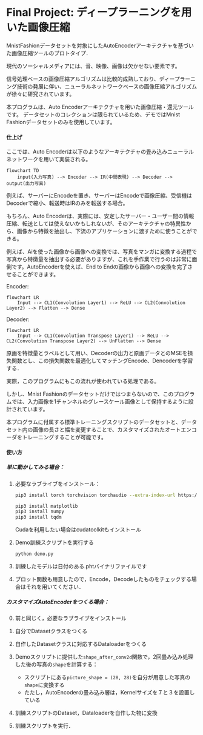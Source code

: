 # Final Project: ディープラーニングを用いた画像圧縮

MnistFashionデータセットを対象にしたAutoEncoderアーキテクチャを基づいた画像圧縮ツールのプロトタイプ．

現代のソーシャルメディアには、音、映像、画像は欠かせない要素です。

信号処理ベースの画像圧縮アルゴリズムは比較的成熟しており、ディープラーニング技術の発展に伴い、ニューラルネットワークベースの画像圧縮アルゴリズムが徐々に研究されています。

本プログラムは、Auto Encoderアーキテクチャを用いた画像圧縮・還元ツールです。 データセットのコレクションは限られているため、デモではMnist Fashionデータセットのみを使用しています。

#### 仕上げ

ここでは、Auto Encoderは以下のようなアーキテクチャの畳み込みニューラルネットワークを用いて実装される。

```mermaid
flowchart TD
	input(入力写真) --> Encoder --> IR(中間表現) --> Decoder --> output(出力写真)
```

例えば、サーバーにEncodeを置き、サーバーはEncodeで画像圧縮、受信機はDecoderで縮小、転送時はIRのみを転送する場合。

もちろん、Auto Encoderは、実際には、安定したサーバー・ユーザー間の情報圧縮、転送としては使えないかもしれないが、そのアーキテクチャの特異性から、画像から特徴を抽出し、下流のアプリケーションに渡すために使うことができる。

例えば、Aiを使った画像から画像への変換では、写真をマンガに変換する過程で写真から特徴量を抽出する必要がありますが、これを手作業で行うのは非常に面倒です。AutoEncoderを使えば、End
to Endの画像から画像への変換を完了させることができます。

Encoder:

```mermaid
flowchart LR
	Input --> CL1(Convolution Layer1) --> ReLU --> CL2(Convolution Layer2) --> Flatten --> Dense
```

Decoder:

```mermaid
flowchart LR
	Input --> CL1(Convolution Transpose Layer1) --> ReLU --> CL2(Convolution Transpose Layer2) --> UnFlatten --> Dense
```

原画を特徴量とラベルとして用い、Decoderの出力と原画データとのMSEを損失関数とし、この損失関数を最適化してマッチングEncode、Dencoderを学習する．

実際，このプログラムにもこの流れが使われている処理である。

しかし、Mnist Fashionのデータセットだけではつまらないので、このプログラムでは、入力画像を1チャンネルのグレースケール画像として保持するように設計されています。

本プログラムに付属する標準トレーニングスクリプトのデータセットと、データセット内の画像の長さと幅を変更することで、カスタマイズされたオートエンコーダをトレーニングすることが可能です。

#### 使い方

##### 単に動かしてみる場合：

1. 必要なラブライブをインストール：

    ```bash
    pip3 install torch torchvision torchaudio --extra-index-url https://download.pytorch.org/whl/cu116
    
    pip3 install matplotlib
    pip3 install numpy
    pip3 install tqdm
    ```
   Cudaを利用したい場合はcudatoolkitもインストール

2. Demo訓練スクリプトを実行する

    ```bash
    python demo.py
    ```

3. 訓練したモデルは日付のある.phtバイナリファイルです
4. プロット関数も用意したので，Encode，Decodeしたものをチェックする場合はそれを用いてください．

##### カスタマイズAutoEncoderをつくる場合：

0. 前と同じく，必要なラブライブをインストール

1. 自分でDatasetクラスをつくる
2. 自作したDatasetクラスに対応するDataloaderをつくる
3. Demoスクリプトに提供した`shape_after_conv2d`関数で，2回畳み込み処理した後の写真の`shape`を計算する：
    * スクリプトにある`picture_shape = (28, 28)`を自分が用意した写真の`shape`に変換する
    * たたし，AutoEncoderの畳み込み層は，Kernelサイズを７と３を設置している
4. 訓練スクリプトのDataset，Dataloaderを自作した物に変換
5. 訓練スクリプトを実行．